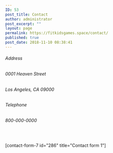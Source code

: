 ```yaml
---
ID: 53
post_title: Contact
author: administrator
post_excerpt: ""
layout: page
permalink: https://fitkidsgames.space/contact/
published: true
post_date: 2018-11-10 08:38:41
---
```

<h6>Address</h6>
<h6>0001 Heaven Street</h6>
<h6>Los Angeles, CA 09000</h6>
<h6>Telephone</h6>
<h6>800-000-0000</h6>
<p> </p>
<p>[contact-form-7 id="286" title="Contact form 1"]</p>
<p> </p>
<p> </p>

<!-- wp:columns -->
<div class="wp-block-columns has-2-columns"></div>
<!-- /wp:columns -->

<!-- wp:columns -->
<div class="wp-block-columns has-2-columns"></div>
<!-- /wp:columns -->